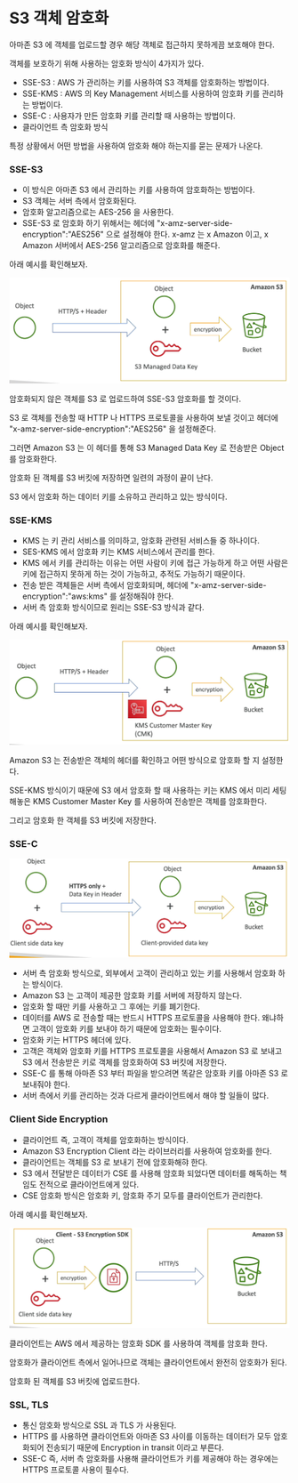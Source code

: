 # S3 객체 암호화

아마존 S3 에 객체를 업로드할 경우 해당 객체로 접근하지 못하게끔 보호해야 한다.

객체를 보호하기 위해 사용하는 암호화 방식이 4가지가 있다.

- SSE-S3 : AWS 가 관리하는 키를 사용하여 S3 객체를 암호화하는 방법이다.
- SSE-KMS : AWS 의 Key Management 서비스를 사용하여 암호화 키를 관리하는 방법이다.
- SSE-C : 사용자가 만든 암호화 키를 관리할 때 사용하는 방법이다.
- 클라이언트 측 암호화 방식

특정 상황에서 어떤 방법을 사용하여 암호화 해야 하는지를 묻는 문제가 나온다.

### SSE-S3

- 이 방식은 아마존 S3 에서 관리하는 키를 사용하여 암호화하는 방법이다. 
- S3 객체는 서버 측에서 암호화된다.
- 암호화 알고리즘으로는 AES-256 을 사용한다.
- SSE-S3 로 암호화 하기 위해서는 헤더에 "x-amz-server-side-encryption":"AES256" 으로 설정해야 한다. x-amz 는 x Amazon 이고, x Amazon 서버에서 AES-256 알고리즘으로 암호화를 해준다.

아래 예시를 확인해보자.

![](images/1.png)

암호화되지 않은 객체를 S3 로 업로드하여 SSE-S3 암호화를 할 것이다.

S3 로 객체를 전송할 때 HTTP 나 HTTPS 프로토콜을 사용하여 보낼 것이고 헤더에 "x-amz-server-side-encryption":"AES256" 을 설정해준다.

그러면 Amazon S3 는 이 헤더를 통해 S3 Managed Data Key 로 전송받은 Object 를 암호화한다. 

암호화 된 객체를 S3 버킷에 저장하면 일련의 과정이 끝이 난다.

S3 에서 암호화 하는 데이터 키를 소유하고 관리하고 있는 방식이다.

### SSE-KMS

- KMS 는 키 관리 서비스를 의미하고, 암호화 관련된 서비스들 중 하나이다.
- SES-KMS 에서 암호화 키는 KMS 서비스에서 관리를 한다.
- KMS 에서 키를 관리하는 이유는 어떤 사람이 키에 접근 가능하게 하고 어떤 사람은 키에 접근하지 못하게 하는 것이 가능하고, 추적도 가능하기 때문이다.
- 전송 받은 객체들은 서버 측에서 암호화되며, 헤더에 "x-amz-server-side-encryption":"aws:kms" 를 설정해줘야 한다.
- 서버 측 암호화 방식이므로 원리는 SSE-S3 방식과 같다.

아래 예시를 확인해보자.

![](images/2.png)

Amazon S3 는 전송받은 객체의 헤더를 확인하고 어떤 방식으로 암호화 할 지 설정한다.

SSE-KMS 방식이기 때문에 S3 에서 암호화 할 때 사용하는 키는 KMS 에서 미리 세팅해놓은 KMS Customer Master Key 를 사용하여 전송받은 객체를 암호화한다.

그리고 암호화 한 객체를 S3 버킷에 저장한다.

### SSE-C

![](images/3.png)

- 서버 측 암호화 방식으로, 외부에서 고객이 관리하고 있는 키를 사용해서 암호화 하는 방식이다.
- Amazon S3 는 고객이 제공한 암호화 키를 서버에 저장하지 않는다.
- 암호화 할 때만 키를 사용하고 그 후에는 키를 폐기한다.
- 데이터를 AWS 로 전송할 때는 반드시 HTTPS 프로토콜을 사용해야 한다. 왜냐하면 고객이 암호화 키를 보내야 하기 때문에 암호화는 필수이다.
- 암호화 키는 HTTPS 헤더에 있다.
- 고객은 객체와 암호화 키를 HTTPS 프로토콜을 사용해서 Amazon S3 로 보내고 S3 에서 전송받은 키로 객체를 암호화하여 S3 버킷에 저장한다.
- SSE-C 를 통해 아마존 S3 부터 파일을 받으려면 똑같은 암호화 키를 아마존 S3 로 보내줘야 한다.
- 서버 측에서 키를 관리하는 것과 다르게 클라이언트에서 해야 할 일들이 많다.

### Client Side Encryption

- 클라이언트 즉, 고객이 객체를 암호화하는 방식이다.
- Amazon S3 Encryption Client 라는 라이브러리를 사용하여 암호화를 한다.
- 클라이언트는 객체를 S3 로 보내기 전에 암호화해햐 한다.
- S3 에서 전달받은 데이터가 CSE 를 사용해 암호화 되었다면 데이터를 해독하는 책임도 전적으로 클라이언트에게 있다.
- CSE 암호화 방식은 암호화 키, 암호화 주기 모두를 클라이언트가 관리한다.

아래 예시를 확인해보자.

![](images/4.png)

클라이언트는 AWS 에서 제공하는 암호화 SDK 를 사용하여 객체를 암호화 한다.

암호화가 클라이언트 측에서 일어나므로 객체는 클라이언트에서 완전히 암호화가 된다.

암호화 된 객체를 S3 버킷에 업로드한다.

### SSL, TLS

- 통신 암호화 방식으로 SSL 과 TLS 가 사용된다.
- HTTPS 를 사용하면 클라이언트와 아마존 S3 사이를 이동하는 데이터가 모두 암호화되어 전송되기 때문에 Encryption in transit 이라고 부른다.
- SSE-C 즉, 서버 측 암호화를 사용해 클라이언트가 키를 제공해야 하는 경우에는 HTTPS 프로토콜 사용이 필수다.

